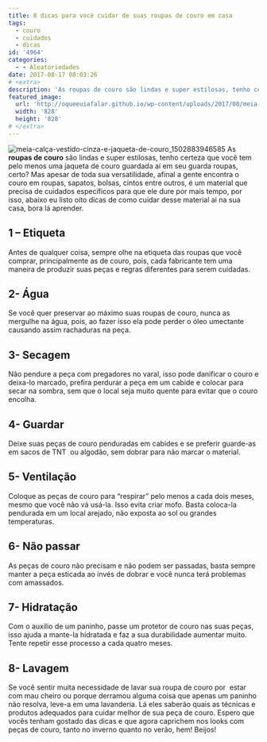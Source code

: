 ```yaml
---
title: 8 dicas para você cuidar de suas roupas de couro em casa
tags:
  - couro
  - cuidados
  - dicas
id: '4964'
categories:
  - - Aleatoriedades
date: 2017-08-17 08:03:26
# <extra>
description: 'As roupas de couro são lindas e super estilosas, tenho certeza que você tem pelo menos uma jaqueta de couro guardada aí em seu guarda roupas, certo? Mas apesar de toda sua versatilidade, afinal a gente encontra o couro em roupas, sapatos, bolsas, cintos entre outros, é um material que precisa de cuidados específicos para que ele dure por mais tempo, por isso, abaixo eu listo oito dicas de como cuidar desse material ai na sua casa, bora lá aprender. 1 – Etiqueta Antes de qualquer coisa, sempre olhe na etiqueta das roupas que você comprar, principalmente as de couro, pois, cada fabricante tem uma maneira de produzir suas peças e regras diferentes para serem cuidadas. 2- Água Se você quer preservar ao máximo suas roupas de couro, nunca as mergulhe na água, pois, ao fazer isso ela pode perder &hellip;'
featured_image: 
  url: 'http://oqueeuiafalar.github.io/wp-content/uploads/2017/08/meia-calça-vestido-cinza-e-jaqueta-de-couro_1502883946585.jpg'
  width: '828'
  height: '828'
# </extra>
---
```


![meia-calça-vestido-cinza-e-jaqueta-de-couro_1502883946585](/wp-content/uploads/2017/08/meia-calça-vestido-cinza-e-jaqueta-de-couro_1502883946585.jpg) As **roupas de couro** são lindas e super estilosas, tenho certeza que você tem pelo menos uma jaqueta de couro guardada aí em seu guarda roupas, certo? Mas apesar de toda sua versatilidade, afinal a gente encontra o couro em roupas, sapatos, bolsas, cintos entre outros, é um material que precisa de cuidados específicos para que ele dure por mais tempo, por isso, abaixo eu listo oito dicas de como cuidar desse material ai na sua casa, bora lá aprender.

## **1 –** Etiqueta

Antes de qualquer coisa, sempre olhe na etiqueta das roupas que você comprar, principalmente as de couro, pois, cada fabricante tem uma maneira de produzir suas peças e regras diferentes para serem cuidadas.

## 2- Água

Se você quer preservar ao máximo suas roupas de couro, nunca as mergulhe na água, pois, ao fazer isso ela pode perder o óleo umectante causando assim rachaduras na peça.

## 3- Secagem

Não pendure a peça com pregadores no varal, isso pode danificar o couro e deixa-lo marcado, prefira perdurar a peça em um cabide e colocar para secar na sombra, sem que o local seja muito quente para evitar que o couro encolha.

## 4- Guardar

Deixe suas peças de couro penduradas em cabides e se preferir guarde-as em sacos de TNT  ou algodão, sem dobrar para não marcar o material.

## 5- Ventilação

Coloque as peças de couro para “respirar” pelo menos a cada dois meses, mesmo que você não vá usá-la. Isso evita criar mofo. Basta coloca-la pendurada em um local arejado, não exposta ao sol ou grandes temperaturas.

## 6- Não passar

As peças de couro não precisam e não podem ser passadas, basta sempre manter a peça esticada ao invés de dobrar e você nunca terá problemas com amassados.

## 7- Hidratação

Com o auxilio de um paninho, passe um protetor de couro nas suas peças, isso ajuda a mante-la hidratada e faz a sua durabilidade aumentar muito. Tente repetir esse processo a cada quatro meses.

## 8- Lavagem

Se você sentir muita necessidade de lavar sua roupa de couro por  estar com mau cheiro ou porque derramou alguma coisa que apenas um paninho não resolva, leve-a em uma lavanderia. Lá eles saberão quais as técnicas e produtos adequados para cuidar melhor de sua peça de couro. Espero que vocês tenham gostado das dicas e que agora caprichem nos looks com peças de couro, tanto no inverno quanto no verão, hem! Beijos!
